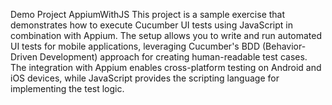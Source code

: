Demo Project AppiumWithJS
This project is a sample exercise that demonstrates how to execute Cucumber UI tests using JavaScript in combination with Appium. The setup allows you to write and run automated UI tests for mobile applications, leveraging Cucumber's BDD (Behavior-Driven Development) approach for creating human-readable test cases. The integration with Appium enables cross-platform testing on Android and iOS devices, while JavaScript provides the scripting language for implementing the test logic.
